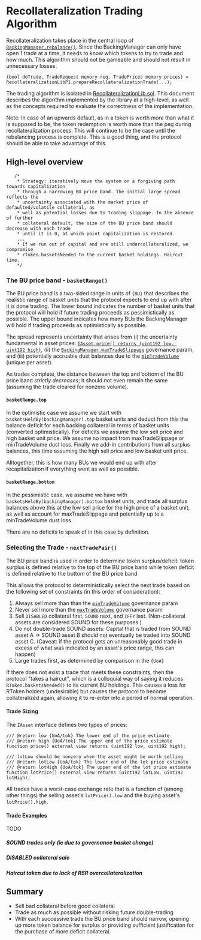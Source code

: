 # Recollateralization Trading Algorithm

Recollateralization takes place in the central loop of [`BackingManager.rebalance()`](../contracts/p1/BackingManager). Since the BackingManager can only have open 1 trade at a time, it needs to know which tokens to try to trade and how much. This algorithm should not be gameable and should not result in unnecessary losses.

```solidity
(bool doTrade, TradeRequest memory req, TradePrices memory prices) = RecollateralizationLibP1.prepareRecollateralizationTrade(...);
```

The trading algorithm is isolated in [RecollateralizationLib.sol](../contracts/p1/mixins/RecollateralizationLib.sol). This document describes the algorithm implemented by the library at a high-level, as well as the concepts required to evaluate the correctness of the implementation.

Note: In case of an upwards default, as in a token is worth _more_ than what it is supposed to be, the token redemption is worth more than the peg during recollateralization process. This will continue to be the case until the rebalancing process is complete. This is a good thing, and the protocol should be able to take advantage of this.

## High-level overview

```solidity
   /*
    * Strategy: iteratively move the system on a forgiving path towards capitalization
    * through a narrowing BU price band. The initial large spread reflects the
    * uncertainty associated with the market price of defaulted/volatile collateral, as
    * well as potential losses due to trading slippage. In the absence of further
    * collateral default, the size of the BU price band should decrease with each trade
    * until it is 0, at which point capitalization is restored.
    ...
    * If we run out of capital and are still undercollateralized, we compromise
    * rToken.basketsNeeded to the current basket holdings. Haircut time.
    */
```

### The BU price band - `basketRange()`

The BU price band is a two-sided range in units of `{BU}` that describes the realistic range of basket units that the protocol expects to end up with after it is done trading. The lower bound indicates the number of basket units that the protocol will hold if future trading proceeds as pessimistically as possible. The upper bound indicates how many BUs the BackingManager will hold if trading proceeds as optimistically as possible.

The spread represents uncertainty that arises from (i) the uncertainty fundamental in asset prices: [`IAsset.price() returns (uint192 low, uint192 high)`](../contracts/interfaces/IAsset.sol), (ii) the [`BackingManager.maxTradeSlippage`](system-design.md#maxTradeSlippage) governance param, and (iii) potentially accruable dust balances due to the [`minTradeVolume`](system-design.md#rTokenMinTradeVolume) (unique per asset).

As trades complete, the distance between the top and bottom of the BU price band _strictly decreases_; it should not even remain the same (assuming the trade cleared for nonzero volume).

#### `basketRange.top`

In the optimistic case we assume we start with `basketsHeldBy(backingManager).top` basket units and deduct from this the balance deficit for each backing collateral in terms of basket units (converted optimistically). For deficits we assume the low sell price and high basket unit price. We assume no impact from maxTradeSlippage or minTradeVolume dust loss. Finally we add-in contributions from all surplus balances, this time assuming the high sell price and low basket unit price.

Alltogether, this is how many BUs we would end up with after recapitalization if everything went as well as possible.

#### `basketRange.bottom`

In the pessimistic case, we assume we have with `basketsHeldBy(backingManager).bottom` basket units, and trade all surplus balances above this at the low sell price for the high price of a basket unit, as well as account for maxTradeSlippage and potentially up to a minTradeVolume dust loss.

There are no deficits to speak of in this case by definition.

### Selecting the Trade - `nextTradePair()`

The BU price band is used in order to determine token surplus/deficit: token surplus is defined relative to the top of the BU price band while token deficit is defined relative to the bottom of the BU price band

This allows the protocol to deterministically select the next trade based on the following set of constraints (in this order of consideration):

1. Always sell more than than the [`minTradeVolume`](system-design.md#minTradeVolume) governance param
2. Never sell more than the [`maxTradeVolume`](system-design.md#rTokenMaxTradeVolume) governance param
3. Sell `DISABLED` collateral first, `SOUND` next, and `IFFY` last.
   (Non-collateral assets are considered SOUND for these purposes.)
4. Do not double-trade SOUND assets: Capital that is traded from SOUND asset A -> SOUND asset B should not eventually be traded into SOUND asset C.
   (Caveat: if the protocol gets an unreasonably good trade in excess of what was indicated by an asset's price range, this can happen)
5. Large trades first, as determined by comparison in the `{UoA}`

If there does not exist a trade that meets these constraints, then the protocol "takes a haircut", which is a colloquial way of saying it reduces `RToken.basketsNeeded()` to its current BU holdings. This causes a loss for RToken holders (undesirable) but causes the protocol to become collateralized again, allowing it to re-enter into a period of normal operation.

#### Trade Sizing

The `IAsset` interface defines two types of prices:

```solidity
/// @return low {UoA/tok} The lower end of the price estimate
/// @return high {UoA/tok} The upper end of the price estimate
function price() external view returns (uint192 low, uint192 high);

/// lotLow should be nonzero when the asset might be worth selling
/// @return lotLow {UoA/tok} The lower end of the lot price estimate
/// @return lotHigh {UoA/tok} The upper end of the lot price estimate
function lotPrice() external view returns (uint192 lotLow, uint192 lotHigh);

```

All trades have a worst-case exchange rate that is a function of (among other things) the selling asset's `lotPrice().low` and the buying asset's `lotPrice().high`.

#### Trade Examples

TODO

##### SOUND trades only (ie due to governance basket change)

##### DISABLED collateral sale

##### Haircut taken due to lack of RSR overcollateralization

## Summary

- Sell bad collateral before good collateral
- Trade as much as possible without risking future double-trading
- With each successive trade the BU price band should narrow, opening up more token balance for surplus or providing sufficient justification for the purchase of more deficit collateral.
